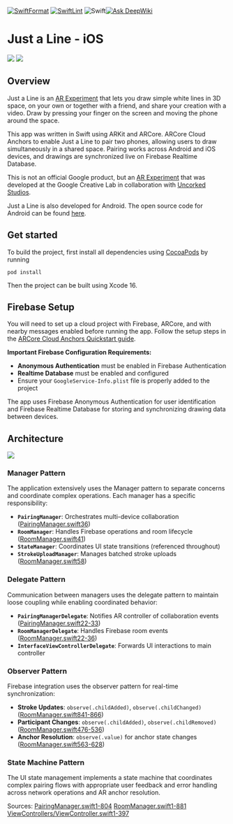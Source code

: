[![SwiftFormat](https://github.com/hbmartin/justaline-ios-resurrected/actions/workflows/swiftformat.yml/badge.svg)](https://github.com/hbmartin/justaline-ios-resurrected/actions/workflows/swiftformat.yml) [![SwiftLint](https://github.com/hbmartin/justaline-ios-resurrected/actions/workflows/swiftlint.yml/badge.svg)](https://github.com/hbmartin/justaline-ios-resurrected/actions/workflows/swiftlint.yml) ![Swift](https://img.shields.io/badge/Swift-5.10-F05138?logo=swift)[![Ask DeepWiki](https://deepwiki.com/badge.svg)](https://deepwiki.com/hbmartin/justaline-ios)

# Just a Line - iOS
<img src="media/demo1.gif" />

<img src="media/demo2.gif" />

## Overview

Just a Line is an [AR Experiment](https://experiments.withgoogle.com/ar) that lets you draw simple white lines in 3D space, on your own or together with a friend, and share your creation with a video. Draw by pressing your finger on the screen and moving the phone around the space.

This app was written in Swift using ARKit and ARCore. ARCore Cloud Anchors to enable Just a Line to pair two phones, allowing users to draw simultaneously in a shared space. Pairing works across Android and iOS devices, and drawings are synchronized live on Firebase Realtime Database.

This is not an official Google product, but an [AR Experiment](https://experiments.withgoogle.com/ar) that was developed at the Google Creative Lab in collaboration with [Uncorked Studios](https://www.uncorkedstudios.com/).

Just a Line is also developed for Android. The open source code for Android can be found [here](https://github.com/googlecreativelab/justaline-android).

## Get started
To build the project, first install all dependencies using [CocoaPods](https://guides.cocoapods.org/using/getting-started.html) by running

```
pod install
```

Then the project can be built using Xcode 16.

## Firebase Setup
You will need to set up a cloud project with Firebase, ARCore, and with nearby messages enabled before running the app. Follow the setup steps in the [ARCore Cloud Anchors Quickstart guide](https://developers.google.com/ar/develop/ios/cloud-anchors-quickstart-ios).

**Important Firebase Configuration Requirements:**
- **Anonymous Authentication** must be enabled in Firebase Authentication
- **Realtime Database** must be enabled and configured
- Ensure your `GoogleService-Info.plist` file is properly added to the project

The app uses Firebase Anonymous Authentication for user identification and Firebase Realtime Database for storing and synchronizing drawing data between devices.

## Architecture

<img src="media/arch.svg" />

### Manager Pattern

The application extensively uses the Manager pattern to separate concerns and coordinate complex operations. Each manager has a specific responsibility:

*   **`PairingManager`**: Orchestrates multi-device collaboration ([PairingManager.swift36](https://github.com/hbmartin/justaline-ios-resurrected/blob/0f2b383e/PairingManager.swift#L36-L36))
*   **`RoomManager`**: Handles Firebase operations and room lifecycle ([RoomManager.swift41](https://github.com/hbmartin/justaline-ios-resurrected/blob/0f2b383e/RoomManager.swift#L41-L41))
*   **`StateManager`**: Coordinates UI state transitions (referenced throughout)
*   **`StrokeUploadManager`**: Manages batched stroke uploads ([RoomManager.swift58](https://github.com/hbmartin/justaline-ios-resurrected/blob/0f2b383e/RoomManager.swift#L58-L58))

### Delegate Pattern

Communication between managers uses the delegate pattern to maintain loose coupling while enabling coordinated behavior:

*   **`PairingManagerDelegate`**: Notifies AR controller of collaboration events ([PairingManager.swift22-33](https://github.com/hbmartin/justaline-ios-resurrected/blob/0f2b383e/PairingManager.swift#L22-L33))
*   **`RoomManagerDelegate`**: Handles Firebase room events ([RoomManager.swift22-36](https://github.com/hbmartin/justaline-ios-resurrected/blob/0f2b383e/RoomManager.swift#L22-L36))
*   **`InterfaceViewControllerDelegate`**: Forwards UI interactions to main controller

### Observer Pattern

Firebase integration uses the observer pattern for real-time synchronization:

*   **Stroke Updates**: `observe(.childAdded)`, `observe(.childChanged)` ([RoomManager.swift841-866](https://github.com/hbmartin/justaline-ios-resurrected/blob/0f2b383e/RoomManager.swift#L841-L866))
*   **Participant Changes**: `observe(.childAdded)`, `observe(.childRemoved)` ([RoomManager.swift476-536](https://github.com/hbmartin/justaline-ios-resurrected/blob/0f2b383e/RoomManager.swift#L476-L536))
*   **Anchor Resolution**: `observe(.value)` for anchor state changes ([RoomManager.swift563-628](https://github.com/hbmartin/justaline-ios-resurrected/blob/0f2b383e/RoomManager.swift#L563-L628))

### State Machine Pattern

The UI state management implements a state machine that coordinates complex pairing flows with appropriate user feedback and error handling across network operations and AR anchor resolution.

Sources: [PairingManager.swift1-804](https://github.com/hbmartin/justaline-ios-resurrected/blob/0f2b383e/PairingManager.swift#L1-L804) [RoomManager.swift1-881](https://github.com/hbmartin/justaline-ios-resurrected/blob/0f2b383e/RoomManager.swift#L1-L881) [ViewControllers/ViewController.swift1-397](https://github.com/hbmartin/justaline-ios-resurrected/blob/0f2b383e/ViewControllers/ViewController.swift#L1-L397)
